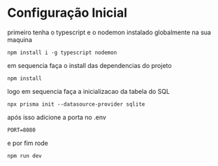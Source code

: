 # Configuração Inicial

primeiro tenha o typescript e o nodemon instalado globalmente na sua maquina

    npm install i -g typescript nodemon

em sequencia faça o install das dependencias do projeto

    npm install

logo em sequencia faça a inicializacao da tabela do SQL

    npx prisma init --datasource-provider sqlite

após isso adicione a porta no .env

    PORT=8080

e por fim rode

    npm run dev

